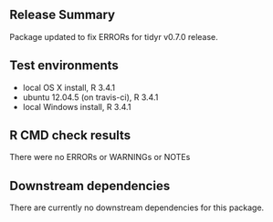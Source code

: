 ## Release Summary
Package updated to fix ERRORs for tidyr v0.7.0 release.

## Test environments
* local OS X install, R 3.4.1
* ubuntu 12.04.5 (on travis-ci), R 3.4.1
* local Windows install, R 3.4.1

## R CMD check results
There were no ERRORs or WARNINGs or NOTEs

## Downstream dependencies
There are currently no downstream dependencies for this package.
